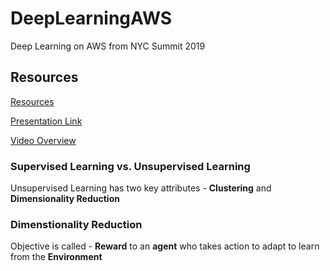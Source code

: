 # DeepLearningAWS
Deep Learning on AWS from NYC Summit 2019

## Resources
[Resources](https://bit.ly/2XxFBZQ)

[Presentation Link](https://awstraining.vstbridge.com/#/collection) 

[Video Overview](https://www.youtube.com/embed/jWWyKE5ApqI?start=321&end=660&version=3)


### Supervised Learning vs. Unsupervised Learning

Unsupervised Learning has two key attributes - **Clustering** and **Dimensionality Reduction**

### Dimenstionality Reduction 
Objective is called - **Reward** to an **agent** who takes action to adapt to learn from the **Environment**




